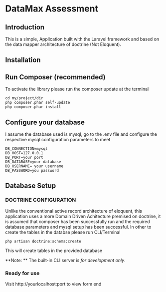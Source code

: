 DataMax Assessment
=======================

Introduction
------------
This is a simple, Application built with the Laravel framework and based on the data mapper architecture of doctrine (Not Eloquent). 

Installation
------------

Run Composer (recommended)
----------------------------
To activate the library please run the composer update at the terminal 


    cd my/project/dir
    php composer.phar self-update
    php composer.phar install



Configure your database
--------------------
I assume the database used is mysql, go to the .env file and configure the respective mysql configuration parameters to meet 

    
    DB_CONNECTION=mysql
    DB_HOST=127.0.0.1
    DB_PORT=your port
    DB_DATABASE=your database
    DB_USERNAME= your username
    DB_PASSWORD=you password

Database Setup
----------------

### DOCTRINE CONFIGURATION 

Unlike the conventional active record  architecture of eloquent, this application uses a more Domain Driven Achitecture premised on doctrine, it is assumed that composer has been successfully run and the required database parameters and mysql setup has been successful. In other to create the tables in the databse please run CLI/Terminal

    php artisan doctrine:schema:create

This will create tables in the provided database

**Note: ** The built-in CLI server is *for development only*.

### Ready for use 


Visit http://yourlocalhost:port to view form end 